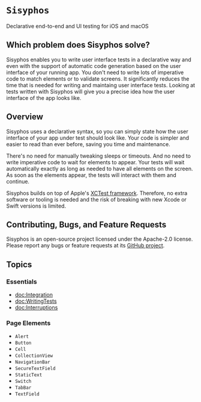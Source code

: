 # ``Sisyphos`` 

Declarative end-to-end and UI testing for iOS and macOS

## Which problem does Sisyphos solve?

Sisyphos enables you to write user interface tests in a declarative way and even with the support of automatic code
generation based on the user interface of your running app.
You don't need to write lots of imperative code to match elements or to validate screens.
It significantly reduces the time that is needed for writing and maintaing user interface tests.
Looking at tests written with Sisyphos will give you a precise idea how the user interface of the app looks like.

## Overview

Sisyphos uses a declarative syntax, 
so you can simply state how the user interface of your app under test should look like. 
Your code is simpler and easier to read than ever before, saving you time and maintenance.

There's no need for manually tweaking sleeps or timeouts. 
And no need to write imperative code to wait for elements to appear.
Your tests will wait automatically exactly as long as needed to have all elements on the screen.
As soon as the elements appear, the tests will interact with them and continue.

Sisyphos builds on top of Apple's [XCTest framework](https://developer.apple.com/documentation/xctest/user_interface_tests).
Therefore, no extra software or tooling is needed and the risk of breaking with new Xcode or 
Swift versions is limited.

## Contributing, Bugs, and Feature Requests

Sisyphos is an open-source project licensed under the Apache-2.0 license.
Please report any bugs or feature requests at its [GitHub project](https://github.com/SisyphosTests/Sisyphos).

## Topics

### Essentials

- <doc:Integration>
- <doc:WritingTests>
- <doc:Interruptions>

### Page Elements

- ``Alert``
- ``Button``
- ``Cell``
- ``CollectionView``
- ``NavigationBar``
- ``SecureTextField``
- ``StaticText``
- ``Switch``
- ``TabBar``
- ``TextField``


